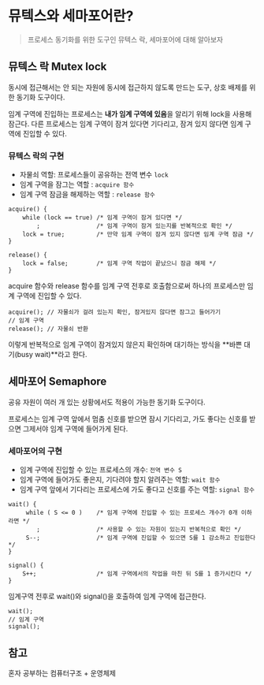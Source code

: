 # 뮤텍스와 세마포어란?
> 프로세스 동기화를 위한 도구인 뮤텍스 락, 세마포어에 대해 알아보자

## 뮤텍스 락 Mutex lock
동시에 접근해서는 안 되는 자원에 동시에 접근하지 않도록 만드는 도구, 상호 배제를 위한 동기화 도구이다.

임계 구역에 진입하는 프로세스는 **내가 임계 구역에 있음**을 알리기 위해 lock을 사용해 잠근다.
다른 프로세스는 임계 구역이 잠겨 있다면 기다리고, 잠겨 있지 않다면 임계 구역에 진입할 수 있다.

### 뮤텍스 락의 구현
- 자물쇠 역할: 프로세스들이 공유하는 전역 변수 `lock`
- 임계 구역을 잠그는 역할 : `acquire 함수`
- 임계 구역 잠금을 해제하는 역할 : `release 함수`

```
acquire() {
    while (lock == true) /* 임계 구역이 잠겨 있다면 */
        ;                /* 임계 구역이 잠겨 있는지를 반복적으로 확인 */
    lock = true;         /* 만약 임계 구역이 잠겨 있지 않다면 임계 구역 잠금 */
}

release() {
    lock = false;        /* 임계 구역 작업이 끝났으니 잠금 해제 */	
}
```

acquire 함수와 release 함수를 임계 구역 전후로 호출함으로써 하나의 프로세스만 임계 구역에 진입할 수 있다.
```
acquire(); // 자물쇠가 걸려 있는지 확인, 잠겨있지 않다면 잠그고 들어가기
// 임계 구역
release(); // 자물쇠 반환
```

이렇게 반복적으로 임계 구역이 잠겨있지 않은지 확인하며 대기하는 방식을 **바쁜 대기(busy wait)**라고 한다.

## 세마포어 Semaphore
공유 자원이 여러 개 있는 상황에서도 적용이 가능한 동기화 도구이다. 

프로세스는 임계 구역 앞에서 멈춤 신호를 받으면 잠시 기다리고, 가도 좋다는 신호를 받으면 그제서야 임계 구역에 들어가게 된다.

### 세마포어의 구현
- 임계 구역에 진입할 수 있는 프로세스의 개수: `전역 변수 S`
- 임계 구역에 들어가도 좋은지, 기다려야 할지 알려주는 역할: `wait 함수`
- 임계 구역 앞에서 기다리는 프로세스에 가도 좋다고 신호를 주는 역할: `signal 함수`

```
wait() {
     while ( S <= 0 )    /* 임계 구역에 진입할 수 있는 프로세스 개수가 0개 이하라면 */
        ;                /* 사용할 수 있는 자원이 있는지 반복적으로 확인 */
     S--;                /* 임계 구역에 진입할 수 있으면 S를 1 감소하고 진입한다 */
}
```

```
signal() {
    S++;                 /* 임계 구역에서의 작업을 마친 뒤 S를 1 증가시킨다 */
}
```

임계구역 전후로 wait()와 signal()을 호출하여 임계 구역에 접근한다.
```
wait();
// 임계 구역
signal();
```



## 참고
혼자 공부하는 컴퓨터구조 + 운영체제  
